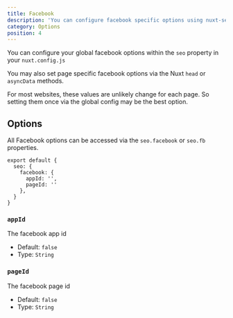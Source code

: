 ```yaml
---
title: Facebook
description: 'You can configure facebook specific options using nuxt-seo with the "seo.facebook" property in your NuxtJS site'
category: Options
position: 4
---
```


You can configure your global facebook options within the `seo` property in your `nuxt.config.js`

You may also set page specific facebook options via the Nuxt `head` or `asyncData` methods.

For most websites, these values are unlikely change for each page. So setting them once via the global config may be the best option.

## Options

All Facebook options can be accessed via the `seo.facebook` or `seo.fb` properties.

```js{}[nuxt.config.js]
export default {
  seo: {
    facebook: {
      appId: '',
      pageId: '' 
    },
  }
}
```

### `appId`

The facebook app id

- Default: `false`
- Type: `String`

### `pageId`

The facebook page id

- Default: `false`
- Type: `String`

